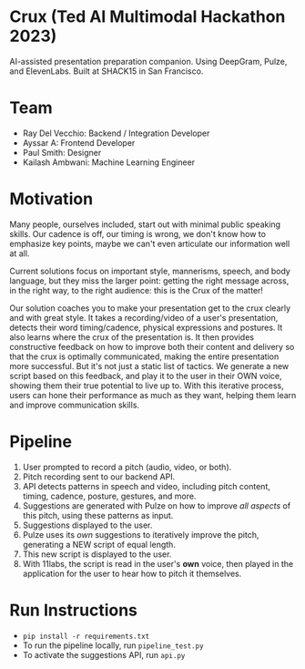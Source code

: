 # Crux (Ted AI Multimodal Hackathon 2023)
AI-assisted presentation preparation companion. Using DeepGram, Pulze, and ElevenLabs. Built at SHACK15 in San Francisco.

# Team
* Ray Del Vecchio: Backend / Integration Developer
* Ayssar A: Frontend Developer
* Paul Smith: Designer
* Kailash Ambwani: Machine Learning Engineer

# Motivation
Many people, ourselves included, start out with minimal public speaking skills. Our cadence is off, our timing is wrong, we don't know how to emphasize key points, maybe we can't even articulate our information well at all. 

Current solutions focus on important style, mannerisms, speech, and body language, but they miss the larger point: getting the right message across, in the right way, to the right audience: this is the Crux of the matter!

Our solution coaches you to make your presentation get to the crux clearly and with great style. It takes a recording/video of a user's presentation, detects their word timing/cadence, physical expressions and postures. It also learns where the crux of the presentation is. It then provides constructive feedback on how to improve both their content and delivery so that the crux is optimally communicated, making the entire presentation more successful. But it's not just a static list of tactics. We generate a new script based on this feedback, and play it to the user in their OWN voice, showing them their true potential to live up to. With this iterative process, users can hone their performance as much as they want, helping them learn and improve communication skills.

# Pipeline
1. User prompted to record a pitch (audio, video, or both).
2. Pitch recording sent to our backend API.
3. API detects patterns in speech and video, including pitch content, timing, cadence, posture, gestures, and more.
4. Suggestions are generated with Pulze on how to improve *all aspects* of this pitch, using these patterns as input.
5. Suggestions displayed to the user.
6. Pulze uses its *own* suggestions to iteratively improve the pitch, generating a NEW script of equal length.
7. This new script is displayed to the user.
8. With 11labs, the script is read in the user's **own** voice, then played in the application for the user to 
hear how to pitch it themselves. 

# Run Instructions
* `pip install -r requirements.txt`
* To run the pipeline locally, run `pipeline_test.py`
* To activate the suggestions API, run `api.py`